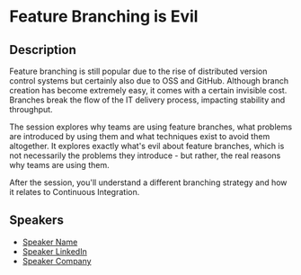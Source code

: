 # Feature Branching is Evil

## Description

Feature branching is still popular due to the rise of distributed version control systems but certainly also due to OSS and GitHub. Although branch creation has become extremely easy, it comes with a certain invisible cost. Branches break the flow of the IT delivery process, impacting stability and throughput.

The session explores why teams are using feature branches, what problems are introduced by using them and what techniques exist to avoid them altogether. It explores exactly what's evil about feature branches, which is not necessarily the problems they introduce - but rather, the real reasons why teams are using them.

After the session, you'll understand a different branching strategy and how it relates to Continuous Integration.


## Speakers

- [Speaker Name](https://x.com/speaker_x_handle)
- [Speaker LinkedIn](https://linkedin.com/in/speaker_linkedin_handle)
- [Speaker Company](https://speaker_company_url)
